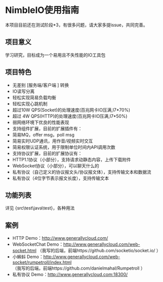 
# NimbleIO使用指南

本项目目前还在测试阶段*3，有很多问题，请大家多提issue，共同完善。

## 项目意义

学习研究，目标成为一个易用且不失性能的IO工具包

## 项目特色

* 无差别 [服务端/客户端 ] 转换
* IO读写分离
* 轻松实现简易负载均衡
* 轻松实现心跳机制
* 超过10W QPS(Socket)的处理速度(百兆网卡IO压满,I7*70%)
* 超过 4W QPS(HTTP)的处理速度(百兆网卡IO压满,I7*50%)
* 弱网络环境下优良的性能表现
* 支持组件扩展，目前的扩展插件有：
 * 简易MQ，offer msg，poll msg
 * 简易实时UDP通讯，用作音/视频实时交互
 * 简易权限认证系统，用于限制单位时间内API调用次数
* 支持协议扩展，目前的扩展协议有：
 * HTTP1.1协议（小部分），支持请求动静态内容，上传下载附件
 * WebSocket协议（小部分），可以聊天什么的
 * 私有协议（自己定义的协议报文头/协议报文体），支持传输文本和数据流
 * 私有协议（4位字节表示报文长度），支持传输文本

## 功能列表

详见 {src\test\java\test}，各种用法

## 案例
* HTTP Demo：http://www.generallycloud.com/
* WebSocketChat Demo：http://www.generallycloud.com/web-socket.html
  （我写的后端，前端https://github.com/socketio/socket.io/ ）
* 小蝌蚪 Demo：http://www.generallycloud.com/web-socket/rumpetroll/index.html                                
 （我写的后端，前端https://github.com/danielmahal/Rumpetroll ）
* 私有协议 Demo：http://www.generallycloud.com:18300/
